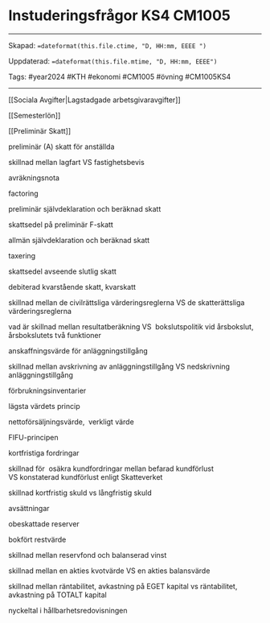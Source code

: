 # Instuderingsfrågor KS4 CM1005

---

Skapad: `=dateformat(this.file.ctime, "D, HH:mm, EEEE ")`

Uppdaterad: `=dateformat(this.file.mtime, "D, HH:mm, EEEE")`

Tags: #year2024 #KTH #ekonomi #CM1005 #övning #CM1005KS4

---

[[Sociala Avgifter|Lagstadgade arbetsgivaravgifter]]

[[Semesterlön]]

[[Preliminär Skatt]]

preliminär (A) skatt för anställda

skillnad mellan lagfart VS fastighetsbevis

avräkningsnota

factoring

preliminär självdeklaration och beräknad skatt

skattsedel på preliminär F-skatt

allmän självdeklaration och beräknad skatt

taxering

skattsedel avseende slutlig skatt

debiterad kvarstående skatt, kvarskatt

skillnad mellan de civilrättsliga värderingsreglerna VS de skatterättsliga värderingsreglerna

vad är skillnad mellan resultatberäkning VS  bokslutspolitik vid årsbokslut, årsbokslutets två funktioner

anskaffningsvärde för anläggningstillgång

skillnad mellan avskrivning av anläggningstillgång VS nedskrivning anläggningstillgång

förbrukningsinventarier

lägsta värdets princip

nettoförsäljningsvärde,  verkligt värde

FIFU-principen

kortfristiga fordringar

skillnad för  osäkra kundfordringar mellan befarad kundförlust VS konstaterad kundförlust enligt Skatteverket

skillnad kortfristig skuld vs långfristig skuld

avsättningar

obeskattade reserver

bokfört restvärde

skillnad mellan reservfond och balanserad vinst

skillnad mellan en akties kvotvärde VS en akties balansvärde

skillnad mellan räntabilitet, avkastning på EGET kapital vs räntabilitet, avkastning på TOTALT kapital

nyckeltal i hållbarhetsredovisningen
